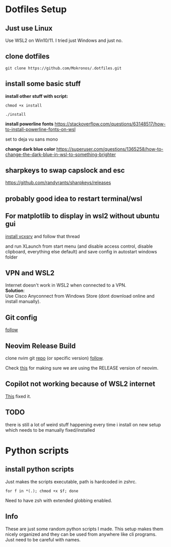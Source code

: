 # Dotfiles Setup
## Just use Linux
Use WSL2 on Win10/11. I tried just Windows and just no.

## clone dotfiles
```shell
git clone https://github.com/Mokronos/.dotfiles.git
```
## install some basic stuff

**install other stuff with script:**
```shell
chmod +x install
```
```shell
./install
```

**install powerline fonts**
https://stackoverflow.com/questions/63148517/how-to-install-powerline-fonts-on-wsl

set to deja vu sans mono

**change dark blue color**
https://superuser.com/questions/1365258/how-to-change-the-dark-blue-in-wsl-to-something-brighter

## sharpkeys to swap capslock and esc
https://github.com/randyrants/sharpkeys/releases

## probably good idea to restart terminal/wsl

## For matplotlib to display in wsl2 without ubuntu gui

[install vcxsrv](https://gist.github.com/KulryCzech/6f11e145d59048637a9d419a66d55896) and follow that thread

and run XLaunch from start menu (and disable access control, disable clipboard, everything else default) and save config in autostart windows folder

## VPN and WSL2
Internet doesn't work in WSL2 when connected to a VPN.  
**Solution**:  
Use Cisco Anyconnect from Windows Store (dont download online and install manually).

## Git config
[follow](https://github.com/GitCredentialManager/git-credential-manager/blob/main/docs/wsl.md#:~:text=git%20config%20%2D%2Dglobal%20credential.helper%20%22/mnt/c/Program%5C%20Files/Git/mingw64/bin/git%2Dcredential%2Dmanager.exe%22)

## Neovim Release Build
clone nvim git [repo](https://github.com/neovim/neovim) (or specific version) [follow](https://github.com/neovim/neovim/wiki/Installing-Neovim#install-from-source).

Check [this](https://github.com/neovim/neovim/wiki/Building-Neovim#building) for making sure we are using the RELEASE version of neovim.

## Copilot not working because of WSL2 internet

[This](https://stackoverflow.com/questions/62314789/no-internet-connection-on-wsl-ubuntu-windows-subsystem-for-linux) fixed it.

## TODO

there is still a lot of weird stuff happening every time i install on new setup which needs to be manually fixed/installed

# Python scripts
## install python scripts
Just makes the scripts executable, path is hardcoded in zshrc.
```shell
for f in *(.); chmod +x $f; done
```
Need to have zsh with extended globbing enabled.
## Info
These are just some random python scripts I made.
This setup makes them nicely organized and they can be used from anywhere like cli programs.
Just need to be careful with names.

